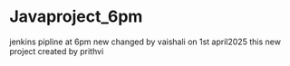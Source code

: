 # Javaproject_6pm
jenkins pipline at 6pm
 new changed by vaishali on 1st april2025
 this new project created by prithvi
